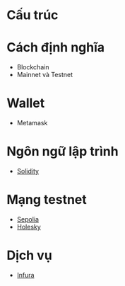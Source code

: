 # **Cấu trúc**

# **Cách định nghĩa**
- Blockchain
- Mainnet và Testnet

# **Wallet**
- Metamask

# **Ngôn ngữ lập trình**
- [Solidity](solidity.md)

# **Mạng testnet**
- [Sepolia](network/sepolia.md)
- [Holesky](network/holesky.md)

# **Dịch vụ**
- [Infura](infura.md)
